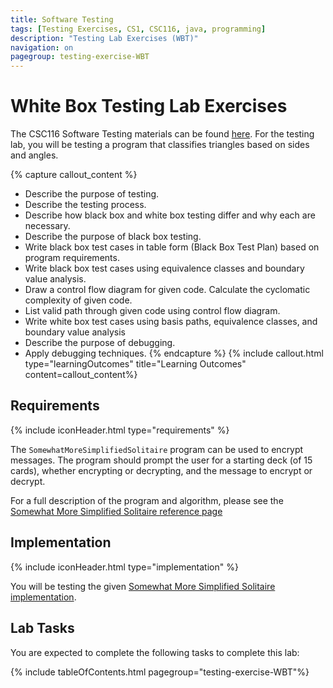 ```yaml
---
title: Software Testing
tags: [Testing Exercises, CS1, CSC116, java, programming]
description: "Testing Lab Exercises (WBT)"
navigation: on
pagegroup: testing-exercise-WBT
---
```


# White Box Testing Lab Exercises

The CSC116 Software Testing materials can be found [here](../..). For the testing lab, you will be testing a program that classifies triangles based on sides and angles.

{% capture callout_content %}
  * Describe the purpose of testing.
  * Describe the testing process.
  * Describe how black box and white box testing differ and why each are necessary.
  * Describe the purpose of black box testing.
  * Write black box test cases in table form (Black Box Test Plan) based on program requirements.
  * Write black box test cases using equivalence classes and boundary value analysis.
  * Draw a control flow diagram for given code.
Calculate the cyclomatic complexity of given code.
  * List valid path through given code using control flow diagram.
  * Write white box test cases using basis paths, equivalence classes, and boundary value analysis
  * Describe the purpose of debugging.
  * Apply debugging techniques.
{% endcapture %}
{% include callout.html type="learningOutcomes" title="Learning Outcomes" content=callout_content%}

## Requirements
{% include iconHeader.html type="requirements" %}

The `SomewhatMoreSimplifiedSolitaire` program can be used to encrypt messages. The program should prompt the user for a starting deck (of 15 cards), whether encrypting or decrypting, and the message to encrypt or decrypt.

For a full description of the program and algorithm, please see the [Somewhat More Simplified Solitaire reference page](../../../smssolitaire)

## Implementation
{% include iconHeader.html type="implementation" %}

You will be testing the given [Somewhat More Simplified Solitaire implementation](../../../smssolitaire/assets/SomewhatMoreSimplifiedSolitaire.java).


## Lab Tasks
You are expected to complete the following tasks to complete this lab:

{% include tableOfContents.html pagegroup="testing-exercise-WBT"%}
